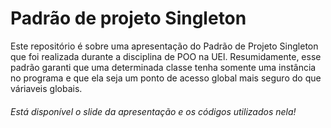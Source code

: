 # Padrão de projeto Singleton

Este repositório é sobre uma apresentação do Padrão de Projeto Singleton que foi realizada durante a disciplina de POO na UEl. Resumidamente, esse padrão garanti que uma determinada classe tenha somente uma instância no programa e que ela seja um ponto de acesso global mais seguro do que váriaveis globais.

###### Está disponível o slide da apresentação e os códigos utilizados nela! 